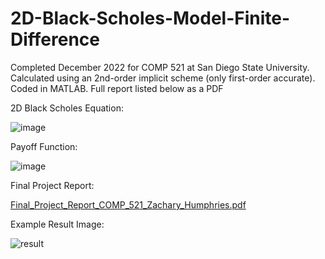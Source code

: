 # 2D-Black-Scholes-Model-Finite-Difference
Completed December 2022 for COMP 521 at San Diego State University. Calculated using an 2nd-order implicit scheme (only first-order accurate). Coded in MATLAB. Full report listed below as a PDF

2D Black Scholes Equation:

![image](https://user-images.githubusercontent.com/121892747/210416213-9e6abc52-78e1-4dce-90cc-debbb016eb37.png)


Payoff Function:

![image](https://user-images.githubusercontent.com/121892747/210421930-eb934f2d-b4ce-4376-9216-dd2e3f21d8a4.png)


Final Project Report:

[Final_Project_Report_COMP_521_Zachary_Humphries.pdf](https://github.com/zack-humphries/2D-Black-Scholes-Model-Finite-Difference/files/10338789/Final_Project_Report_COMP_521_Zachary_Humphries.pdf)


Example Result Image:

![result](https://user-images.githubusercontent.com/121892747/210415852-e3cd8c90-3721-433c-ae4d-a95f97dbf7fe.jpg)

